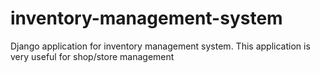 # inventory-management-system
Django application for inventory management system. This application is very useful for shop/store management
